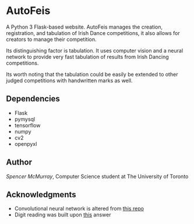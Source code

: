 # AutoFeis

A Python 3 Flask-based website. AutoFeis manages the creation, registration,
and tabulation of Irish Dance competitions, it also allows for creators to
manage their competition.

Its distinguishing factor is tabulation. It uses computer vision and a neural network
to provide very fast tabulation of results from Irish Dancing competitions.

Its worth noting that the tabulation could be easily be extended to other judged 
competitions with handwritten marks as well.

## Dependencies

* Flask
* pymysql
* tensorflow
* numpy
* cv2
* openpyxl

## Author

*Spencer McMurray*, Computer Science student at The University of Toronto

## Acknowledgments

* Convolutional neural network is altered from [this repo](https://github.com/Hvass-Labs/TensorFlow-Tutorials)
* Digit reading was built upon [this](https://stackoverflow.com/questions/51867834/recognizing-handwritten-digits-off-a-scanned-image) answer

